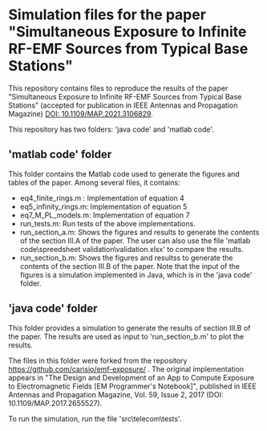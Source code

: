 # Simulation files for the paper "Simultaneous Exposure to Infinite RF-EMF Sources from Typical Base Stations"

This repository contains files to reproduce the results of the paper "Simultaneous Exposure to Infinite RF-EMF Sources from Typical Base Stations" (accepted for publication in IEEE Antennas and Propagation Magazine) [DOI: 10.1109/MAP.2021.3106829](https://doi.org/10.1109/MAP.2021.3106829).

This repository has two folders: 'java code' and 'matlab code'.

## 'matlab code' folder

This folder contains the Matlab code used to generate the figures and tables of the paper. Among several files, it contains:

- eq4_finite_rings.m : Implementation of equation 4
- eq5_infinity_rings.m: Implementation of equation 5
- eq7_M_PL_models.m: Implementation of equation 7
- run_tests.m: Run tests of the above implementations.
- run_section_a.m: Shows the figures and results to generate the contents of the section III.A of the paper. The user can also use the file 'matlab code\spreedsheet validation\validation.xlsx' to compare the results.
- run_section_b.m: Shows the figures and resultss to generate the contents of the section III.B of the paper. Note that the input of the figures is a simulation implemented in Java, which is in the 'java code' folder.

## 'java code' folder

This folder provides a simulation to generate the results of section III.B of the paper. The results are used as input to 'run_section_b.m' to plot the results.

The files in this folder were forked from the repository https://github.com/carisio/emf-exposure/ . The original implementation appears in "The Design and Development of an App to Compute Exposure to Electromagnetic Fields [EM Programmer's Notebook]", published in IEEE Antennas and Propagation Magazine, Vol. 59, Issue 2, 2017 (DOI: 10.1109/MAP.2017.2655527).

To run the simulation, run the file 'src\telecom\tests'.
